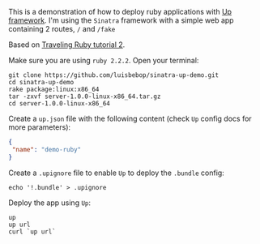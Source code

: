 This is a demonstration of how to deploy ruby applications with [Up framework](https://github.com/apex/up/). I'm using the `Sinatra` framework with a simple web app containing 2 routes, `/` and `/fake`

Based on [Traveling Ruby tutorial 2](https://github.com/phusion/traveling-ruby/blob/master/TUTORIAL-2.md).

Make sure you are using `ruby 2.2.2`. Open your terminal:

```shell
git clone https://github.com/luisbebop/sinatra-up-demo.git
cd sinatra-up-demo
rake package:linux:x86_64
tar -zxvf server-1.0.0-linux-x86_64.tar.gz
cd server-1.0.0-linux-x86_64
```

Create a `up.json` file with the following content (check `Up` config docs for more parameters):

```json
{
 "name": "demo-ruby"
}
```

Create a `.upignore` file to enable `Up` to deploy the `.bundle` config:

```shell
echo '!.bundle' > .upignore
```

Deploy the app using `Up`:

```shell
up
up url
curl `up url`
```